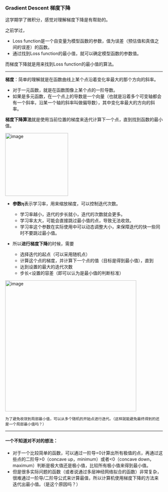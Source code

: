 ### Gradient Descent 梯度下降

这学期学了微积分，感觉对理解梯度下降是有帮助的。

之前学过，
- Loss function是一个自变量为模型函数的参数，值为误差（预估值和真值之间的误差）的函数。
- 通过找到Loss function的最小值，就可以确定模型函数的参数值。

而梯度下降就是用来找到Loss function的最小值的算法。

***

**梯度**：简单的理解就是在函数曲线上某个点沿着变化率最大的那个方向的斜率。
-  对于一元函数，就是在函数图像上某个点的一阶导数。
-  如果是多元函数，在一个点上的导数是一个向量（也就是沿着多个可变轴都会有一个斜率，沿某一个轴的斜率叫做偏导数），其中变化率最大的方向的斜率。

**梯度下降算法**就是使用当前位置的梯度来迭代计算下一个点，直到找到函数的最小值。

  <img width="201" alt="image" src="https://github.com/MaxGYX/Road2Next/assets/158791943/6e7055c5-3593-469e-8172-84a03b143186">

  -  **参数η**表示学习率，用来缩放梯度，可以控制迭代次数。
     -  学习率越小，迭代的步长就小，迭代的次数就会更多。
     -  学习率太大，可能会直接跳过最小值的点，导致无法收敛。
     -  学习率这个参数在实际使用中可以动态调整大小，来保障迭代的快一些同时不要跳过最小值。

  -  所以**进行梯度下降**的时候，需要
     -  选择迭代的起点（可以采用随机点）
     -  计算这个点的梯度，并计算下一个点的值（目标是得到最小值），直到
       - 达到设置的最大的迭代次数
       - 步长<设置的容差（即可以认为是最小值的判断标准）

  <img width="419" alt="image" src="https://github.com/MaxGYX/Road2Next/assets/158791943/54c73178-0bd8-4022-be10-1dac4ee1c08a">  
    
    为了避免收敛到局部最小值，可以从多个随机的开始点进行迭代。（这样就能避免最终得到的还是一个局部最小值吗？）

***

#### 一个不知道对不对的想法：
-  对于一个比较简单的函数，可以通过一阶导=0计算出所有极值的点，再通过这些点的二阶导>0（concave up，minimum）或者<0（concave down，maximum）判断是极大值还是极小值，比较所有极小值来得到最小值。
-  但是很多实际问题的函数（或者说通过多层神经网络拟合的函数）非常复杂，很难通过一阶导/二阶导公式来计算最值，所以计算机使用梯度下降的方法来迭代出最小值。（是这个原因吗？）
  



